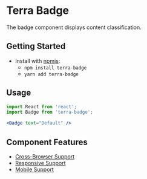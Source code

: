 # Terra Badge

The badge component displays content classification.

## Getting Started

- Install with [npmjs](https://www.npmjs.com):
  - `npm install terra-badge`
  - `yarn add terra-badge`

## Usage

```jsx
import React from 'react';
import Badge from 'terra-badge';

<Badge text="Default" />
```

## Component Features
* [Cross-Browser Support](https://github.com/cerner/terra-ui/blob/master/src/terra-dev-site/contributing/ComponentStandards.e.contributing.md#cross-browser-support)
* [Responsive Support](https://github.com/cerner/terra-ui/blob/master/src/terra-dev-site/contributing/ComponentStandards.e.contributing.md#responsive-support)
* [Mobile Support](https://github.com/cerner/terra-ui/blob/master/src/terra-dev-site/contributing/ComponentStandards.e.contributing.md#mobile-support)
